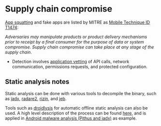 # Supply chain compromise

[App squatting](../mobile/squatting.md) and fake apps are listed by MITRE as [Mobile Technique ID T1474](https://attack.mitre.org/techniques/T1474/): 

_Adversaries may manipulate products or product delivery mechanisms prior to receipt by a final consumer for the purpose of data or system compromise. Supply chain compromise can take place at any stage of the supply chain._

* Detection involves [application vetting](https://attack.mitre.org/datasources/DS0041/) of API calls, network communication, permissions requests, and protected configuration.

## Static analysis notes

Static analysis can be done with various tools to decompile the binary, such as [jadx](https://testlab.tymyrddin.dev/docs/dfir/jadx), [radare2](https://testlab.tymyrddin.dev/docs/dis/r2), [rizin](https://testlab.tymyrddin.dev/docs/dis/rizin), and [jeb](https://testlab.tymyrddin.dev/docs/dis/jeb). 

Tools such as [droidlysis](https://testlab.tymyrddin.dev/docs/dfir/droidlysis) for automatic offline static analysis can also be used. A high level description of the process can be found [here](https://dfir.tymyrddin.dev/docs/notes/mobile-analysis), and is applied in [Android malware analysis (Pithus and jadx)](https://dfir.tymyrddin.dev/docs/thm/android.md) as example.
